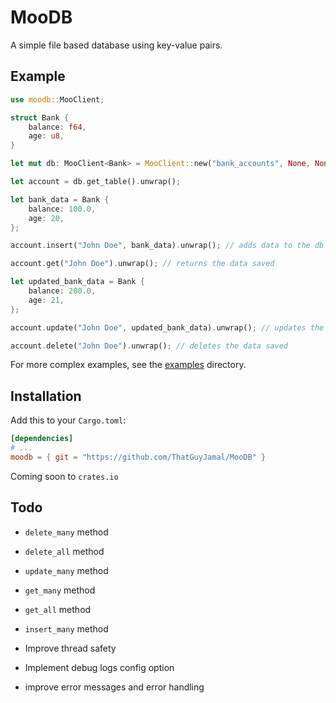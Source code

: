 # MooDB

A simple file based database using key-value pairs.

## Example

```rs
use moodb::MooClient;

struct Bank {
    balance: f64,
    age: u8,
}

let mut db: MooClient<Bank> = MooClient::new("bank_accounts", None, None).unwrap();

let account = db.get_table().unwrap();

let bank_data = Bank {
    balance: 100.0,
    age: 20,
};

account.insert("John Doe", bank_data).unwrap(); // adds data to the db

account.get("John Doe").unwrap(); // returns the data saved

let updated_bank_data = Bank {
    balance: 200.0,
    age: 21,
};

account.update("John Doe", updated_bank_data).unwrap(); // updates the data saved

account.delete("John Doe").unwrap(); // deletes the data saved

```

For more complex examples, see the [examples](./examples) directory.

## Installation

Add this to your `Cargo.toml`:

```toml
[dependencies]
# ...
moodb = { git = "https://github.com/ThatGuyJamal/MooDB" }
```

Coming soon to `crates.io`

## Todo 

- `delete_many` method
- `delete_all` method
- `update_many` method
- `get_many` method
- `get_all` method
- `insert_many` method

- Improve thread safety
- Implement debug logs config option
- improve error messages and error handling
